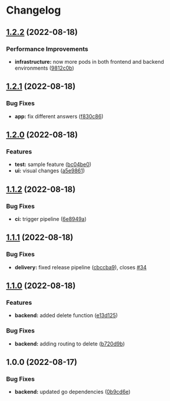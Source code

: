 # Changelog

## [1.2.2](https://github.com/amatzen/SE05-CD-SimpleFortuneCookie/compare/v1.2.1...v1.2.2) (2022-08-18)


### Performance Improvements

* **infrastructure:** now more pods in both frontend and backend environments ([9812c0b](https://github.com/amatzen/SE05-CD-SimpleFortuneCookie/commit/9812c0b4893c33cf51966cf87fe78522cceefb06))

## [1.2.1](https://github.com/amatzen/SE05-CD-SimpleFortuneCookie/compare/v1.2.0...v1.2.1) (2022-08-18)


### Bug Fixes

* **app:** fix different answers ([f830c86](https://github.com/amatzen/SE05-CD-SimpleFortuneCookie/commit/f830c8624a09b8da56bfff933f8668fc02bd435f))

## [1.2.0](https://github.com/amatzen/SE05-CD-SimpleFortuneCookie/compare/v1.1.2...v1.2.0) (2022-08-18)


### Features

* **test:** sample feature ([bc04be0](https://github.com/amatzen/SE05-CD-SimpleFortuneCookie/commit/bc04be00af38e3551af27baab284deef51387431))
* **ui:** visual changes ([a5e9861](https://github.com/amatzen/SE05-CD-SimpleFortuneCookie/commit/a5e9861d6841276c3cb067f95c05ef5346620115))

## [1.1.2](https://github.com/amatzen/SE05-CD-SimpleFortuneCookie/compare/v1.1.1...v1.1.2) (2022-08-18)


### Bug Fixes

* **ci:** trigger pipeline ([6e8949a](https://github.com/amatzen/SE05-CD-SimpleFortuneCookie/commit/6e8949a3f6b54fa178c85451d5aabb6213f25c6d))

## [1.1.1](https://github.com/amatzen/SE05-CD-SimpleFortuneCookie/compare/v1.1.0...v1.1.1) (2022-08-18)


### Bug Fixes

* **delivery:** fixed release pipeline ([cbccba9](https://github.com/amatzen/SE05-CD-SimpleFortuneCookie/commit/cbccba9e5183bc4b84a892a34845468553954e16)), closes [#34](https://github.com/amatzen/SE05-CD-SimpleFortuneCookie/issues/34)

## [1.1.0](https://github.com/amatzen/SE05-CD-SimpleFortuneCookie/compare/v1.0.0...v1.1.0) (2022-08-18)


### Features

* **backend:** added delete function ([e13d125](https://github.com/amatzen/SE05-CD-SimpleFortuneCookie/commit/e13d12515575e120dd94ade347c83ecc2c5e3619))


### Bug Fixes

* **backend:** adding routing to delete ([b720d9b](https://github.com/amatzen/SE05-CD-SimpleFortuneCookie/commit/b720d9b251279560923e0e8ce4c60101f344379b))

## 1.0.0 (2022-08-17)


### Bug Fixes

* **backend:** updated go dependencies ([0b9cd6e](https://github.com/amatzen/SE05-CD-SimpleFortuneCookie/commit/0b9cd6eddf9f09e505e94d09792853f956c8364f))

